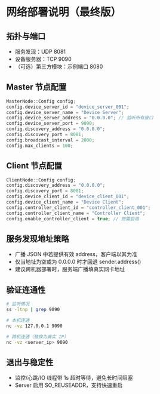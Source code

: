 # 网络部署说明（最终版）

## 拓扑与端口

- 服务发现：UDP 8081
- 设备服务器：TCP 9090
- （可选）第三方模块：示例端口 8080

## Master 节点配置

```cpp
MasterNode::Config config;
config.device_server_id = "device_server_001";
config.device_server_name = "Device Server";
config.device_server_address = "0.0.0.0"; // 监听所有接口
config.device_server_port = 9090;
config.discovery_address = "0.0.0.0";
config.discovery_port = 8081;
config.broadcast_interval = 2000;
config.max_clients = 100;
```

## Client 节点配置

```cpp
ClientNode::Config config;
config.discovery_address = "0.0.0.0";
config.discovery_port = 8081;
config.device_client_id = "device_client_001";
config.device_client_name = "Device Client";
config.controller_client_id = "controller_client_001";
config.controller_client_name = "Controller Client";
config.enable_controller_client = true; // 按需启用
```

## 服务发现地址策略

- 广播 JSON 中若提供有效 address，客户端以其为准
- 仅当地址为空或为 0.0.0.0 时才回退 sender.address()
- 建议跨机器部署时，服务端广播填真实网卡地址

## 验证连通性

```bash
# 监听情况
ss -ltnp | grep 9090

# 本机连通
nc -vz 127.0.0.1 9090

# 跨机连通（替换为真实 IP）
nc -vz <server_ip> 9090
```

## 退出与稳定性

- 监控/心跳/IO 线程带 1s 超时等待，避免长时间阻塞
- Server 启用 SO_REUSEADDR，支持快速重启
